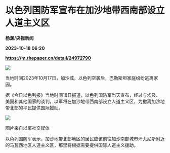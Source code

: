 # 以色列国防军宣布在加沙地带西南部设立人道主义区
**杨渊/央视新闻**

**2023-10-18 06:20**

**https://m.thepaper.cn/detail/24972790**

![](https://imagecloud.thepaper.cn/thepaper/image/274/593/490.jpg)

当地时间2023年10月17日，加沙城，以色列空袭后，巴勒斯坦家庭纷纷逃离家园。

据《今日以色列报》当地时间18日报道，以色列国防军当天宣布，经过与埃及、美国和其他国家的谈判，以军将在加沙地带西南部设立人道主义区，为撤离加沙地带北部的平民提供国际援助。

![](https://imagecloud.thepaper.cn/thepaper/image/274/593/399.jpg)

图片来自以军社交媒体

以色列国防军表示，加沙地带北部地区的居民应该前往加沙南部城市汗尤尼斯附近的马瓦西地区人道主义区，那里将根据需要提供国际人道主义援助。